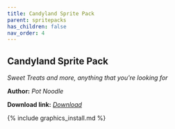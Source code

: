 ```yaml
---
title: Candyland Sprite Pack
parent: spritepacks
has_children: false
nav_order: 4
---
```


## Candyland Sprite Pack
*Sweet Treats and more, anything that you're looking for*

**Author:** *Pot Noodle*

 **Download link:** *[Download](https://drive.google.com/file/d/1_uSI-J_MRb2yG1SL1zxZMBSXakPGnICm/view?usp=sharing)*

{% include graphics_install.md %}

